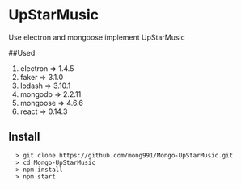 # UpStarMusic
Use electron and mongoose implement UpStarMusic

##Used
1. electron => 1.4.5
2. faker => 3.1.0
3. lodash => 3.10.1
4. mongodb => 2.2.11
5. mongoose => 4.6.6
6. react => 0.14.3

## Install
```
  > git clone https://github.com/mong991/Mongo-UpStarMusic.git
  > cd Mongo-UpStarMusic
  > npm install
  > npm start
```

